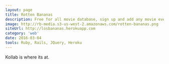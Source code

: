 ```yaml
---
layout: page
title: Rotten Bananas
description: Free for all movie database, sign up and add any movie even if it doesnt exist and rate and review it
image: http://rb-media.s3-us-west-2.amazonaws.com/rotten-bananas.png
siteUrl: http://losbananas.herokuapp.com
category: 'web'
date: 2016-03-04
tools: Ruby, Rails, JQuery, Heroku
---
```


Kollab is where its at.
